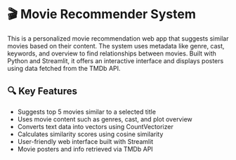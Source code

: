 # 🎬 Movie Recommender System

This is a personalized movie recommendation web app that suggests similar movies based on their content. The system uses metadata like genre, cast, keywords, and overview to find relationships between movies. Built with Python and Streamlit, it offers an interactive interface and displays posters using data fetched from the TMDb API.

## 🔍 Key Features

- Suggests top 5 movies similar to a selected title  
- Uses movie content such as genres, cast, and plot overview  
- Converts text data into vectors using CountVectorizer  
- Calculates similarity scores using cosine similarity  
- User-friendly web interface built with Streamlit  
- Movie posters and info retrieved via TMDb API
